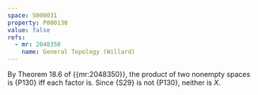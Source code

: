 ```yaml
---
space: S000031
property: P000130
value: false
refs:
  - mr: 2048350
    name: General Topology (Willard)
---
```


By Theorem 18.6 of {{mr:2048350}}, the product of two nonempty spaces is {P130} iff each factor is.  Since {S29} is not {P130}, neither is $X$.
